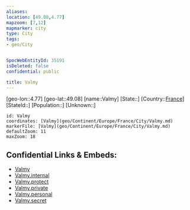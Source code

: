 ```yaml
---
aliases: 
location: [49.08,4.77]
mapzoom: [7,12] 
mapmarker: city 
type: City
tags:
- geo/City


SpocWebEntityId: 35191
isDeleted: false
confidential: public

title: Valmy
---
```

[geo-lon::4.77]
[geo-lat::49.08]
[name::Valmy]
[State::]
[Country::[France](geo/Continent/Europe/France.md)]
[StateId::]
[Population::]
[Unknown::]


```leaflet
id: Valmy
coordinates: [Valmy](geo/Continent/Europe/France/City/Valmy.md)
markerFile: [Valmy](geo/Continent/Europe/France/City/Valmy.md)
defaultZoom: 11 
maxZoom: 18
```


## Confidential Links & Embeds: 
- [Valmy](../../../../../../_public/geo/Continent/Europe/France/City/Valmy.md) 
- [Valmy.internal](../../../../../../_internal/geo/Continent/Europe/France/City/Valmy.internal.md) 
- [Valmy.protect](../../../../../../_protect/geo/Continent/Europe/France/City/Valmy.protect.md) 
- [Valmy.private](../../../../../../_private/geo/Continent/Europe/France/City/Valmy.private.md) 
- [Valmy.personal](../../../../../../_personal/geo/Continent/Europe/France/City/Valmy.personal.md) 
- [Valmy.secret](../../../../../../_secret/geo/Continent/Europe/France/City/Valmy.secret.md) 
